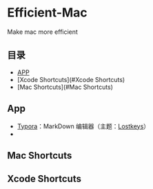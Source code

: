 # Efficient-Mac
Make mac more efficient

## 目录
- [APP](#App)
- [Xcode Shortcuts](#Xcode Shortcuts)
- [Mac Shortcuts](#Mac Shortcuts)

## App

- [Typora](https://www.typora.io/)：MarkDown 编辑器（主题：[Lostkeys](https://theme.typora.io/theme/Lostkeys/)）
- 

## Mac Shortcuts

## Xcode Shortcuts